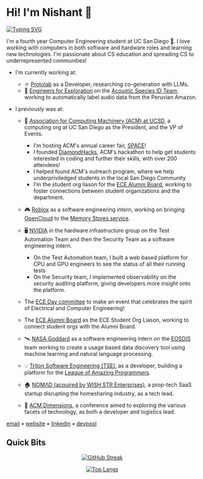 # Hi! I'm Nishant 👋

<!-- https://github.com/DenverCoder1/readme-typing-svg -->
[![Typing SVG](https://readme-typing-svg.herokuapp.com/?lines=Computer+Engineer;Developer;Student;Fullstack+Engineer;Programmer;Software+Engineer;Leader)](https://git.io/typing-svg)


I'm a fourth year Computer Engineering student at UC San Diego 🔱. I love working with computers in both software and hardware roles and learning new technologies. I'm passionate about CS education and spreading CS to underrepresented communities!

- I'm currently working at:
  <!-- - Nowhere! Would love to work on new projects :) -->
  - ⚛️ [Protolab](https://protolab.ucsd.edu) as a Developer, researching co-generation with LLMs. 
  - 🦜 [Engineers for Exploration](http://e4e.ucsd.edu/) on the [Acoustic Species ID Team](http://e4e.ucsd.edu/acoustic-species-identification), working to automatically label audio data from the Peruvian Amazon.


 
- I previously was at:
  - 🔷 [Association for Computing Machinery (ACM) at UCSD](https://acmucsd.com/), a computing org at UC San Diego as the President, and the VP of Events.
    - I'm hosting ACM's annual career fair, [SPACE](https://space.acmucsd.com)!
    - I founded [DiamondHacks](https://diamondhacks.acmucsd.com), ACM's hackathon to help get students interested in coding and further their skills, with over 200 attendees!
    - I helped found ACM's outreach program, where we help underpriviledged students in the local San Diego Community
    - I'm the student org liason for the [ECE Alumni Board](https://ece.ucsd.edu), working to foster connections between student organizations and the department.
  - 🎮 [Roblox](https://www.roblox.com/) as a software engineering intern, working on bringing [OpenCloud](https://create.roblox.com/docs/cloud/open-cloud) to the [Memory Stores service](https://create.roblox.com/docs/cloud-services/memory-stores).
  - 🖥️ [NVIDIA](https://www.nvidia.com) in the hardware infrastructure group on the Test Automation Team and then the Security Team as a software engineering intern.
    - On the Test Automation team, I built a web based platform for CPU and GPU engineers to see the status of all their running tests
    - On the Security team, I implemented observability on the security auditing platform, giving developers more insight onto the platform.
  - The [ECE Day committee](http://eceday.ucsd.edu/) to make an event that celebrates the spirit of Electrical and Computer Engineering!
  - The [ECE Alumni Board](https://ece.ucsd.edu/) as the ECE Student Org Liason, working to connect student orgs with the Alumni Board. 
  - 🛰 [NASA Goddard](https://www.nasa.gov/goddard) as a software engineering intern on the [EOSDIS](https://earthdata.nasa.gov/eosdis) team working to create a usage based data discovery tool using machine learning and natural language processing.
  -  💡 [Triton Software Engineering (TSE)](https://tse.ucsd.edu/), as a developer, building a platform for the [League of Amazing Programmers](https://www.jointheleague.org/).
  
  - 🏠 [NOMΛD (acquired by WISH STR Enterprises)](https://visitnomad.com/), a prop-tech SaaS startup disrupting the homesharing industry, as a tech lead.
  - 💠 [ACM Dimensions](https://github.com/acmucsd), a conference aimed to exploring the various facets of technology, as both a developer and logistics lead.

[email](mailto:nishantb1130@gmail.com) • [website](http://nishantbalaji.com/) • [linkedin](https://www.linkedin.com/in/nishantbalaji/) • [devpost](https://devpost.com/nishantbalaji)

## Quick Bits

<!-- https://github.com/anuraghazra/github-readme-stats -->
<div align="center">
  
[![GitHub Streak](http://github-readme-streak-stats.herokuapp.com?user=nishantbalaji&hide_border=true&background=FFFFFF00&currStreakNum=FF924F&sideNums=B3B3B3&sideLabels=8F8F8F)](https://git.io/streak-stats)
  
[![Top Langs](https://github-readme-stats.vercel.app/api/top-langs/?username=nishantbalaji&layout=compact&hide=css,html,jupyter%20notebook&langs_count=5&hide_border=true&card_width=450&bg_color=FFFFFF00&title_color=B3B3B3&text_color=B3B3B3)](https://github.com/anuraghazra/github-readme-stats) 
</div>

<!--
## Languages and Tools

### Languages and Frameworks
<img align="left" alt="Java"       width="26px" src="https://user-images.githubusercontent.com/44332326/127751758-e0718df9-046f-4adc-b77f-87907a99d8f8.png" />
<img align="left" alt="JavaScript" width="26px" src="https://raw.githubusercontent.com/github/explore/80688e429a7d4ef2fca1e82350fe8e3517d3494d/topics/javascript/javascript.png" />
<img align="left" alt="TypeScript" width="26px" src="https://user-images.githubusercontent.com/44332326/127034527-735e1477-2277-448b-b334-1fff2c35d694.png" />
<img align="left" alt="C"          width="26px" src="https://user-images.githubusercontent.com/44332326/126879929-4ff551b8-1025-445b-b25d-e81f2aa8c8cd.png" />
<img align="left" alt="C++"        width="26px" src="https://user-images.githubusercontent.com/44332326/126880643-e4ac2a1d-f026-40ad-a56c-69196c676284.png" />
<img align="left" alt="Python"     width="26px" src="https://user-images.githubusercontent.com/44332326/127032054-578b242c-0208-4820-b865-07ed5f57b108.png" />
<img align="left" alt="HTML5"      width="26px" src="https://raw.githubusercontent.com/github/explore/80688e429a7d4ef2fca1e82350fe8e3517d3494d/topics/html/html.png" />
<img align="left" alt="CSS3"       width="26px" src="https://raw.githubusercontent.com/github/explore/80688e429a7d4ef2fca1e82350fe8e3517d3494d/topics/css/css.png" />
<img align="left" alt="Sass"       width="26px" src="https://raw.githubusercontent.com/github/explore/80688e429a7d4ef2fca1e82350fe8e3517d3494d/topics/sass/sass.png" />
<img align="left" alt="React"      width="26px" src="https://raw.githubusercontent.com/github/explore/80688e429a7d4ef2fca1e82350fe8e3517d3494d/topics/react/react.png" />
<img align="left" alt="Node.js"    width="26px" src="https://raw.githubusercontent.com/github/explore/80688e429a7d4ef2fca1e82350fe8e3517d3494d/topics/nodejs/nodejs.png" />
<img align="left" alt="Next.js"    width="26px" src="https://user-images.githubusercontent.com/44332326/162406699-27e24ae7-a663-4ae7-b32d-ed9f0b2263a2.png"/>
<img align="left" alt="PostgreSQL" width="26px" src="https://user-images.githubusercontent.com/44332326/162406858-6579cede-5d13-4bcc-9a89-6263f29c5084.png"/>

<br/>

### Tools
<img align="left" alt="Terminal"   width="26px" src="https://raw.githubusercontent.com/github/explore/80688e429a7d4ef2fca1e82350fe8e3517d3494d/topics/terminal/terminal.png" />
<img align="left" alt="VS Code"    width="26px" src="https://raw.githubusercontent.com/github/explore/80688e429a7d4ef2fca1e82350fe8e3517d3494d/topics/visual-studio-code/visual-studio-code.png" />
<img align="left" alt="Atom"       width="26px" src="https://user-images.githubusercontent.com/44332326/127031867-97712f98-847e-4e9d-9e19-917d81e441f4.png" />
<img align="left" alt="Docker"     width="26px" src="https://user-images.githubusercontent.com/44332326/127984598-11ad8e81-a31e-4a58-a175-051c5df8a7a7.png" />
<img align="left" alt="GCP"        width="26px" src="https://user-images.githubusercontent.com/44332326/127984766-ccf40810-40be-4485-948a-bbf7894e623b.png" />
<img align="left" alt="AWS"        width="26px" src="https://user-images.githubusercontent.com/44332326/129472177-4d60dd72-bf30-4e9f-bd67-ab99906c7c16.png" />  
<img align="left" alt="MongoDB"    width="26px" src="https://raw.githubusercontent.com/github/explore/80688e429a7d4ef2fca1e82350fe8e3517d3494d/topics/mongodb/mongodb.png" />
<img align="left" alt="Git"        width="26px" src="https://raw.githubusercontent.com/github/explore/80688e429a7d4ef2fca1e82350fe8e3517d3494d/topics/git/git.png" />
<img align="left" alt="GitHub"     width="26px" src="https://raw.githubusercontent.com/github/explore/78df643247d429f6cc873026c0622819ad797942/topics/github/github.png" />
<br />
<br />

## Things I'm Learning
<img align="left" alt="Rust" width="26px" src="https://user-images.githubusercontent.com/44332326/127751551-79ec900e-5fde-4510-b1a9-2df0aa0d36fb.png" />
<img align="left" alt="Golang" height="22px" src="https://user-images.githubusercontent.com/44332326/127766564-63da864d-49d8-4543-b1ab-f27726e2a2bb.png" />
NLP, Regex


<br />

<br />

-->
<!--
[![Nishant's github stats](https://github-readme-stats.vercel.app/api?username=NishantBalaji&layout=compact)](https://github.com/anuraghazra/github-readme-stats)
**NishantBalaji/NishantBalaji** is a ✨ _special_ ✨ repository because its `README.md` (this file) appears on your GitHub profile.
Here are some ideas to get you started:

- 🔭 I’m currently working on ...
- 🌱 I’m currently learning ...
- 👯 I’m looking to collaborate on ...
- 🤔 I’m looking for help with ...
- 💬 Ask me about ...
- 📫 How to reach me: ...
- 😄 Pronouns: ...
- ⚡ Fun fact: ...
-->
